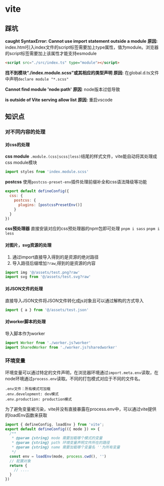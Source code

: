 # vite
## 踩坑
**caught SyntaxError: Cannot use import statement outside a module**
**原因:** index.html引入index文件的script标签需要加上type属性，值为module。浏览器的script标签需要加上该属性才能支持esmodule
```html
<script src="./src/index.ts" type="module"></script>
```

**找不到模块“./index.module.scss”或其相应的类型声明**
**原因:** 在global.d.ts文件中声明`declare module "*.scss"`

**Cannot find module 'node:path'**
**原因**: node版本过低导致

**is outside of Vite serving allow list**
**原因:** 重启vscode

## 知识点
### 对不同内容的处理
#### 对css的处理
**css module**
``.module.(css|scss|less)``结尾的样式文件，vite能自动将其处理成css module模块
```javascript
import styles from 'index.module.scss'
```

**postcss**
使用``postcss-preset-env``插件处理前缀补全和css语法降级等功能
```javascript
export default defineConfig({
  css: {
    postcss: {
      plugins: [postcssPresetEnv()]
    }
  }
})
```

**css预处理器**
直接安装对应的css预处理器的npm包即可处理
``pnpm i sass`` ``pnpm i less``

#### 对图片，svg资源的处理
1. 通过import直接导入得到的是资源的绝对路径
2. 导入路径后缀增加``?raw``,得到的是资源的内容
```javascript
import img '@/assets/test.png?raw'
import svg from '@/assets/test.svg?raw'
```

#### 对JSON文件的处理
直接导入JSON文件将JSON文件转化成js对象且可以通过解构的方式导入
```javascript
import { a } from '@/assets/test.json'
```

#### 对worker脚本的处理
导入脚本作为worker
```javascript
import Worker from './worker.js?worker'
import SharedWorker from './worker.js?sharedworker'
```

### 环境变量
环境变量可以通过特定的文件声明，在浏览器环境通过``import.meta.env``读取，在node环境通过``process.env``读取。不同的打包模式对应于不同的文件名。
```
.env文件：所有模式可加载
.env.development: dev模式
.env.production: production模式
```
为了避免变量被污染，vite并没有直接暴露在process.env中，可以通过vite提供的loadEnv函数来获取
```javascript
import { defineConfig, loadEnv } from 'vite';
export default defineConfig(({ mode }) => {
  /**
   * @param {string} mode 需要加载哪个模式的变量
   * @param {string} path 环境变量声明文件所在的路径
   * @param {string} name 需要加载哪个变量名 ''为所有变量
   */
  const env = loadEnv(mode, process.cwd(), '')
  // 配置对象
  return {
    // ....
  }
})
```